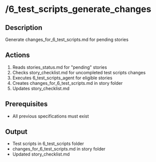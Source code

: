 # /6_test_scripts_generate_changes

## Description
Generate changes_for_6_test_scripts.md for pending stories

## Actions
1. Reads stories_status.md for "pending" stories
2. Checks story_checklist.md for uncompleted test scripts changes
3. Executes 6_test_scripts_agent for eligible stories
4. Creates changes_for_6_test_scripts.md in story folder
5. Updates story_checklist.md

## Prerequisites
- All previous specifications must exist

## Output
- Test scripts in 6_test_scripts folder
- changes_for_6_test_scripts.md in story folder
- Updated story_checklist.md